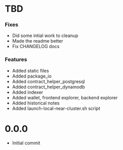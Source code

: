 # TBD

### Fixes
- Did some intial work to cleanup
- Made the readme better
- Fix CHANGELOG docs

### Features
- Added static files
- Added package_io
- Added contract_helper_postgresql
- Added contract_helper_dynamodb
- Added indexer
- Added wallet, frontend explorer, backend explorer
- Added historical notes
- Added launch-local-near-cluster.sh script

# 0.0.0
- Initial commit
